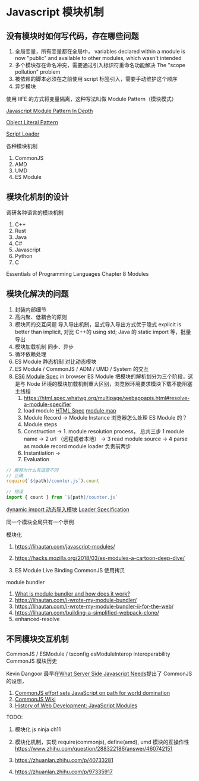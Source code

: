 # Javascript 模块机制

## 没有模块时如何写代码，存在哪些问题

1. 全局变量，所有变量都在全局中， variables declared within a module is now "public" and available to other modules, which wasn't intended
1. 多个模块存在命名冲突，需要通过引入标识符重命名功能解决 The "scope pollution" problem
1. 被依赖的脚本必须在之前使用 script 标签引入，需要手动维护这个顺序
1. 异步模块

使用 IIFE 的方式将变量隔离，这种写法叫做 Module Pattern（模块模式）

[Javascript Module Pattern In Depth](http://www.adequatelygood.com/JavaScript-Module-Pattern-In-Depth.html)

[Object Literal Pattern](http://blog.rebeccamurphey.com/2009/10/15/using-objects-to-organize-your-code)

<a href="https://docs.microsoft.com/en-us/previous-versions/msdn10/hh227261(v=msdn.10)"> Script Loader </a>

各种模块机制

1. CommonJS
1. AMD
1. UMD
1. ES Module

## 模块化机制的设计

调研各种语言的模块机制

1. C++
1. Rust
1. Java
1. C#
1. Javascript
1. Python
1. C

Essentials of Programming Languages Chapter 8 Modules

## 模块化解决的问题

1. 封装内部细节
1. 高内聚、低耦合的原则
1. 模块间的交互问题 导入导出机制，显式导入导出方式优于隐式 explicit is better than implicit, 对比 C++的 using std; Java 的 static import 等，批量导出
1. 模块加载机制 同步、异步
1. 循环依赖处理
1. ES Module 静态机制 对比动态模块
1. ES Module / CommonJS / ADM / UMD / System 的交互
1. [ES6 Module Spec](https://tc39.es/ecma262/#sec-modules) in browser ES Module 把模块的解析划分为三个阶段，这是与 Node 环境的模块加载机制重大区别，浏览器环境要求模块下载不能阻塞主线程
   1. https://html.spec.whatwg.org/multipage/webappapis.html#resolve-a-module-specifier
   1. load module [HTML Spec](https://html.spec.whatwg.org/#fetch-a-module-script-tree) [module map](https://html.spec.whatwg.org/multipage/webappapis.html#integration-with-the-javascript-module-system)
   1. Module Record -> Module Instance 浏览器怎么处理 ES Module 的？
   1. Module steps
   1. Construction -> 1. module resolution process， 总共三步 1 module name -> 2 url （远程或者本地） -> 3 read module source -> 4 parse as module record
      module loader 负责前两步
   1. Instantiation ->
   1. Evaluation

```js
// 解释为什么有这些不同
// 正确
require(`${path}/counter.js`).count

// 错误
import { count } from `${path}/counter.js`
```

[dynamic import 动态导入模块](https://github.com/tc39/proposal-dynamic-import)
[Loader Specification](https://whatwg.github.io/loader/)

同一个模块全局只有一个示例

模块化

1.  https://lihautan.com/javascript-modules/
1.  https://hacks.mozilla.org/2018/03/es-modules-a-cartoon-deep-dive/

1.  ES Module Live Binding CommonJS 使用拷贝

module bundler

1. [What is module bundler and how does it work?](https://lihautan.com/what-is-module-bundler-and-how-does-it-work/)
1. https://lihautan.com/i-wrote-my-module-bundler/
1. https://lihautan.com/i-wrote-my-module-bundler-ii-for-the-web/
1. https://lihautan.com/building-a-simplified-webpack-clone/
1. enhanced-resolve

## 不同模块交互机制

CommonJS / ESModule / tsconfig esModuleInterop interoperability
CommonJS 模块历史

Kevin Dangoor 最早在[What Server Side Javascript Needs](https://www.blueskyonmars.com/2009/01/29/what-server-side-javascript-needs/)提出了 CommonJS 的设想，

1. [CommonJS effort sets JavaScript on path for world domination](https://arstechnica.com/information-technology/2009/12/commonjs-effort-sets-javascript-on-path-for-world-domination/)
1. [CommonJS Wiki](http://wiki.commonjs.org/wiki/Modules)
1. [History of Web Development: JavaScript Modules](https://lihautan.com/javascript-modules/)

TODO:

1. 模块化 js ninja ch11
1. 模块化机制，实现 require(commonjs), define(amd), umd 模块的互操作性 https://www.zhihu.com/question/288322186/answer/460742151
1. https://zhuanlan.zhihu.com/p/40733281

1. https://zhuanlan.zhihu.com/p/97335917
